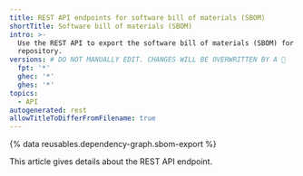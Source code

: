 ```yaml
---
title: REST API endpoints for software bill of materials (SBOM)
shortTitle: Software bill of materials (SBOM)
intro: >-
  Use the REST API to export the software bill of materials (SBOM) for a
  repository.
versions: # DO NOT MANUALLY EDIT. CHANGES WILL BE OVERWRITTEN BY A 🤖
  fpt: '*'
  ghec: '*'
  ghes: '*'
topics:
  - API
autogenerated: rest
allowTitleToDifferFromFilename: true
---
```

{% data reusables.dependency-graph.sbom-export %}

This article gives details about the REST API endpoint.

<!-- Content after this section is automatically generated -->
